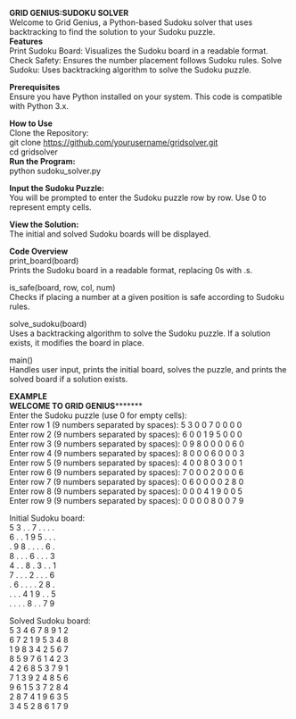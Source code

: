 <strong>GRID GENIUS:SUDOKU SOLVER</strong>
<br>
Welcome to Grid Genius, a Python-based Sudoku solver that uses backtracking to find the solution to your Sudoku puzzle.
<br>
<strong>Features</strong>
<br>
Print Sudoku Board: Visualizes the Sudoku board in a readable format.
Check Safety: Ensures the number placement follows Sudoku rules.
Solve Sudoku: Uses backtracking algorithm to solve the Sudoku puzzle.
<br>

<strong>Prerequisites</strong>
<br>
Ensure you have Python installed on your system. This code is compatible with Python 3.x.
<br>

<strong>How to Use</strong>
<br>
Clone the Repository:
<br>
git clone https://github.com/yourusername/gridsolver.git
<br>
cd gridsolver
<br>
<strong>Run the Program:</strong>
<br>
python sudoku_solver.py
<br>

<strong>Input the Sudoku Puzzle:</strong>
<br>
You will be prompted to enter the Sudoku puzzle row by row.
Use 0 to represent empty cells.
<br>

<strong>View the Solution:</strong>
<br>
The initial and solved Sudoku boards will be displayed.
<br>

<strong>Code Overview</strong>
<br>
print_board(board)
<br>
Prints the Sudoku board in a readable format, replacing 0s with .s.
<br>

is_safe(board, row, col, num)
<br>
Checks if placing a number at a given position is safe according to Sudoku rules.
<br>

solve_sudoku(board)
<br>
Uses a backtracking algorithm to solve the Sudoku puzzle. If a solution exists, it modifies the board in place.
<br>

main()
<br>
Handles user input, prints the initial board, solves the puzzle, and prints the solved board if a solution exists.
<br>

<strong> EXAMPLE </strong>
<br>
  **************WELCOME TO GRID GENIUS*********************
<br>
Enter the Sudoku puzzle (use 0 for empty cells):
<br>
Enter row 1 (9 numbers separated by spaces): 5 3 0 0 7 0 0 0 0
<br>
Enter row 2 (9 numbers separated by spaces): 6 0 0 1 9 5 0 0 0
<br>
Enter row 3 (9 numbers separated by spaces): 0 9 8 0 0 0 0 6 0
<br>
Enter row 4 (9 numbers separated by spaces): 8 0 0 0 6 0 0 0 3
<br>
Enter row 5 (9 numbers separated by spaces): 4 0 0 8 0 3 0 0 1
<br>
Enter row 6 (9 numbers separated by spaces): 7 0 0 0 2 0 0 0 6
<br>
Enter row 7 (9 numbers separated by spaces): 0 6 0 0 0 0 2 8 0
<br>
Enter row 8 (9 numbers separated by spaces): 0 0 0 4 1 9 0 0 5
<br>
Enter row 9 (9 numbers separated by spaces): 0 0 0 0 8 0 0 7 9
<br>

Initial Sudoku board:
<br>
5 3 . . 7 . . . .
<br>
6 . . 1 9 5 . . .
<br>
. 9 8 . . . . 6 .
<br>
8 . . . 6 . . . 3
<br>
4 . . 8 . 3 . . 1
<br>
7 . . . 2 . . . 6
<br>
. 6 . . . . 2 8 .
<br>
. . . 4 1 9 . . 5
<br>
. . . . 8 . . 7 9
<br>

Solved Sudoku board:
<br>
5 3 4 6 7 8 9 1 2
<br>
6 7 2 1 9 5 3 4 8
<br>
1 9 8 3 4 2 5 6 7
<br>
8 5 9 7 6 1 4 2 3
<br>
4 2 6 8 5 3 7 9 1
<br>
7 1 3 9 2 4 8 5 6
<br>
9 6 1 5 3 7 2 8 4
<br>
2 8 7 4 1 9 6 3 5
<br>
3 4 5 2 8 6 1 7 9

